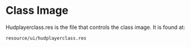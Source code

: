 # Class Image

Hudplayerclass.res is the file that controls the class image. It is found at:
```
resource/ui/hudplayerclass.res
```